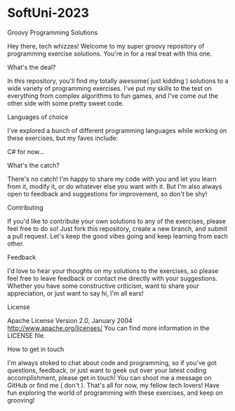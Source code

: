 # SoftUni-2023

Groovy Programming Solutions

Hey there, tech whizzes! Welcome to my super groovy repository of programming exercise solutions. You're in for a real treat with this one.

What's the deal?

In this repository, you'll find my totally awesome( just kidding ) solutions to a wide variety of programming exercises. I've put my skills to the test on everything from complex algorithms to fun games, and I've come out the other side with some pretty sweet code.

Languages of choice

I've explored a bunch of different programming languages while working on these exercises, but my faves include:

C#
for now...

What's the catch?

There's no catch! I'm happy to share my code with you and let you learn from it, modify it, or do whatever else you want with it. But I'm also always open to feedback and suggestions for improvement, so don't be shy!

Contributing

If you'd like to contribute your own solutions to any of the exercises, please feel free to do so! Just fork this repository, create a new branch, and submit a pull request. Let's keep the good vibes going and keep learning from each other.

Feedback

I'd love to hear your thoughts on my solutions to the exercises, so please feel free to leave feedback or contact me directly with your suggestions. Whether you have some constructive criticism, want to share your appreciation, or just want to say hi, I'm all ears!

License

Apache License
Version 2.0, January 2004
http://www.apache.org/licenses/
You can find more information in the LICENSE file.

How to get in touch

I'm always stoked to chat about code and programming, so if you've got questions, feedback, or just want to geek out over your latest coding accomplishment, please get in touch! You can shoot me a message on GitHub or find me ( don't ).
That's all for now, my fellow tech lovers! Have fun exploring the world of programming with these exercises, and keep on grooving!
